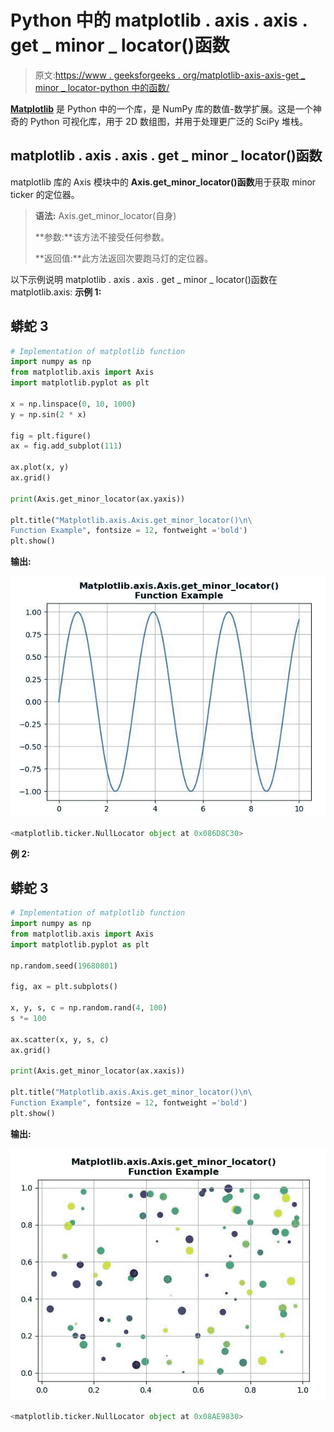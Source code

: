 # Python 中的 matplotlib . axis . axis . get _ minor _ locator()函数

> 原文:[https://www . geeksforgeeks . org/matplotlib-axis-axis-get _ minor _ locator-python 中的函数/](https://www.geeksforgeeks.org/matplotlib-axis-axis-get_minor_locator-function-in-python/)

[**Matplotlib**](https://www.geeksforgeeks.org/python-introduction-matplotlib/) 是 Python 中的一个库，是 NumPy 库的数值-数学扩展。这是一个神奇的 Python 可视化库，用于 2D 数组图，并用于处理更广泛的 SciPy 堆栈。

## matplotlib . axis . axis . get _ minor _ locator()函数

matplotlib 库的 Axis 模块中的 **Axis.get_minor_locator()函数**用于获取 minor ticker 的定位器。

> **语法:** Axis.get_minor_locator(自身)
> 
> **参数:**该方法不接受任何参数。
> 
> **返回值:**此方法返回次要跑马灯的定位器。

以下示例说明 matplotlib . axis . axis . get _ minor _ locator()函数在 matplotlib.axis:
**示例 1:**

## 蟒蛇 3

```py
# Implementation of matplotlib function 
import numpy as np
from matplotlib.axis import Axis  
import matplotlib.pyplot as plt   

x = np.linspace(0, 10, 1000) 
y = np.sin(2 * x) 

fig = plt.figure() 
ax = fig.add_subplot(111) 

ax.plot(x, y)
ax.grid()

print(Axis.get_minor_locator(ax.yaxis))

plt.title("Matplotlib.axis.Axis.get_minor_locator()\n\
Function Example", fontsize = 12, fontweight ='bold') 
plt.show()
```

**输出:**

![](img/a3bc87fbf005ac3cc4c23a5ab8ea1768.png)

```py
<matplotlib.ticker.NullLocator object at 0x086D8C30>

```

**例 2:**

## 蟒蛇 3

```py
# Implementation of matplotlib function 
import numpy as np
from matplotlib.axis import Axis  
import matplotlib.pyplot as plt   

np.random.seed(19680801)  

fig, ax = plt.subplots()  

x, y, s, c = np.random.rand(4, 100)  
s *= 100

ax.scatter(x, y, s, c)
ax.grid()  

print(Axis.get_minor_locator(ax.xaxis))

plt.title("Matplotlib.axis.Axis.get_minor_locator()\n\
Function Example", fontsize = 12, fontweight ='bold') 
plt.show()
```

**输出:**

![](img/1e11205046a008990f12451e7ecc547f.png)

```py
<matplotlib.ticker.NullLocator object at 0x08AE9830>

```